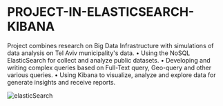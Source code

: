# PROJECT-IN-ELASTICSEARCH-KIBANA

Project combines research on Big Data Infrastructure with simulations of data analysis on Tel Aviv municipality's data.
•	Using the NoSQL ElasticSearch for collect and analyze public datasets.
•	Developing and writing complex queries based on Full-Text query, Geo-query and other various queries.
•	Using Kibana to visualize, analyze and explore data for generate insights and receive reports.


![elasticSearch](https://user-images.githubusercontent.com/48159579/88530971-d03b0280-d00a-11ea-8418-a032dc7c9ce9.png)

